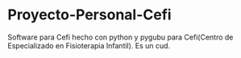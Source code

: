 # Proyecto-Personal-Cefi
Software para Cefi hecho con python y pygubu para Cefi(Centro de Especializado en Fisioterapia Infantil). Es un cud.
